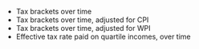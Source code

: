 - Tax brackets over time
- Tax brackets over time, adjusted for CPI
- Tax brackets over time, adjusted for WPI
- Effective tax rate paid on quartile incomes, over time
